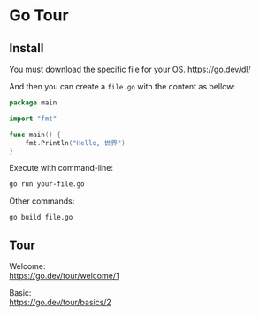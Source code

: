 # Go Tour 

## Install 

You must download the specific file for your OS.
https://go.dev/dl/
   
And then you can create a `file.go` with the content as bellow:
```go 
package main

import "fmt"

func main() {
	fmt.Println("Hello, 世界")
}
```

Execute with command-line:
```sh 
go run your-file.go
```

Other commands:
```sh 
go build file.go

```

## Tour

Welcome:   
https://go.dev/tour/welcome/1

Basic:   
https://go.dev/tour/basics/2